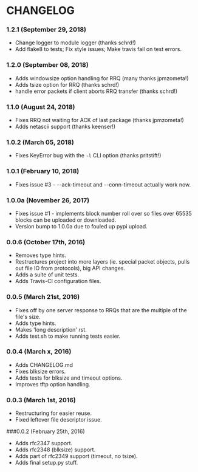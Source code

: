 # CHANGELOG

### 1.2.1 (September 29, 2018)

- Change logger to module logger (thanks schrd!)
- Add flake8 to tests; Fix style issues; Make travis fail on test errors.

### 1.2.0 (September 08, 2018)

- Adds windowsize option handling for RRQ (many thanks jpmzometa!)
- Adds tsize option for RRQ (thanks schrd!)
- handle error packets if client aborts RRQ transfer (thanks schrd!)

### 1.1.0 (August 24, 2018)

- Fixes RRQ not waiting for ACK of last package (thanks jpmzometa!)
- Adds netascii support (thanks keenser!)

### 1.0.2 (March 05, 2018)

- Fixes KeyError bug with the `-l` CLI option (thanks pritstift!)

### 1.0.1 (February 10, 2018)

- Fixes issue #3 - --ack-timeout and --conn-timeout actually work now.

### 1.0.0a (November 26, 2017)

- Fixes issue #1 - implements block number roll over so files over 65535 blocks can be uploaded or downloaded.
- Version bump to 1.0.0a due to fouled up pypi upload.

### 0.0.6 (October 17th, 2016)

- Removes type hints.
- Restructures project into more layers (ie. special packet objects, pulls out file IO from protocols), big API changes.
- Adds a suite of unit tests.
- Adds Travis-CI configuration files.

### 0.0.5 (March 21st, 2016)

- Fixes off by one server response to RRQs that are the multiple of the file's size.
- Adds type hints.
- Makes 'long description' rst.
- Adds test.sh to make running tests easier.

### 0.0.4 (March x, 2016)

- Adds CHANGELOG.md
- Fixes blksize errors.
- Adds tests for blksize and timeout options.
- Improves tftp option handling.


### 0.0.3 (March 1st, 2016)

- Restructuring for easier reuse.
- Fixed leftover file descriptor issue.

###0.0.2 (February 25th, 2016)

- Adds rfc2347 support.
- Adds rfc2348 (blksize) support.
- Adds part of rfc2349 support (timeout, no tsize).
- Adds final setup.py stuff.
